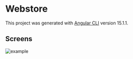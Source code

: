 # Webstore

This project was generated with [Angular CLI](https://github.com/angular/angular-cli) version 15.1.1.

## Screens

![example](https://user-images.githubusercontent.com/106287877/219871906-664502b1-f94e-47f6-a4cf-04c2b1344c20.png)
